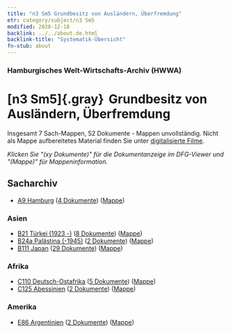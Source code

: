 ```yaml
---
title: "n3 Sm5 Grundbesitz von Ausländern, Überfremdung"
etr: category/subject/n3 Sm5
modified: 2020-12-18
backlink: ../../about.de.html
backlink-title: "Systematik-Übersicht"
fn-stub: about
---
```


### Hamburgisches Welt-Wirtschafts-Archiv (HWWA)
# [n3 Sm5]{.gray}&#8201; Grundbesitz von Ausländern, Überfremdung&#160; 




Insgesamt 7 Sach-Mappen, 52 Dokumente - Mappen unvollständig.
Nicht als Mappe aufbereitetes Material finden Sie unter [digitalisierte Filme](/film/h1_sh).

_Klicken Sie "(xy Dokumente)" für die Dokumentanzeige im DFG-Viewer und "(Mappe)" für Mappeninformation._

## Sacharchiv



- [A9 Hamburg](../../../geo/about.de.html#A9) (<a href="https://dfg-viewer.de/show/?tx_dlf[id]=https://pm20.zbw.eu/mets/sh/1409xx/140905/1450xx/145036/public.mets.de.xml" target="_blank">4 Dokumente</a>) ([Mappe](http://purl.org/pressemappe20/folder/sh/140905,145036))

### Asien

- [B21 Türkei (1923 -)](../../../geo/about.de.html#B21) (<a href="https://dfg-viewer.de/show/?tx_dlf[id]=https://pm20.zbw.eu/mets/sh/1411xx/141111/1450xx/145036/public.mets.de.xml" target="_blank">8 Dokumente</a>) ([Mappe](http://purl.org/pressemappe20/folder/sh/141111,145036))
- [B24a Palästina (-1945)](../../../geo/about.de.html#B24a) (<a href="https://dfg-viewer.de/show/?tx_dlf[id]=https://pm20.zbw.eu/mets/sh/1411xx/141115/1450xx/145036/public.mets.de.xml" target="_blank">2 Dokumente</a>) ([Mappe](http://purl.org/pressemappe20/folder/sh/141115,145036))
- [B111 Japan](../../../geo/about.de.html#B111) (<a href="https://dfg-viewer.de/show/?tx_dlf[id]=https://pm20.zbw.eu/mets/sh/1412xx/141272/1450xx/145036/public.mets.de.xml" target="_blank">29 Dokumente</a>) ([Mappe](http://purl.org/pressemappe20/folder/sh/141272,145036))

### Afrika

- [C110 Deutsch-Ostafrika](../../../geo/about.de.html#C110) (<a href="https://dfg-viewer.de/show/?tx_dlf[id]=https://pm20.zbw.eu/mets/sh/1414xx/141471/1450xx/145036/public.mets.de.xml" target="_blank">5 Dokumente</a>) ([Mappe](http://purl.org/pressemappe20/folder/sh/141471,145036))
- [C125 Abessinien](../../../geo/about.de.html#C125) (<a href="https://dfg-viewer.de/show/?tx_dlf[id]=https://pm20.zbw.eu/mets/sh/1414xx/141482/1450xx/145036/public.mets.de.xml" target="_blank">2 Dokumente</a>) ([Mappe](http://purl.org/pressemappe20/folder/sh/141482,145036))

### Amerika

- [E86 Argentinien](../../../geo/about.de.html#E86) (<a href="https://dfg-viewer.de/show/?tx_dlf[id]=https://pm20.zbw.eu/mets/sh/1416xx/141692/1450xx/145036/public.mets.de.xml" target="_blank">2 Dokumente</a>) ([Mappe](http://purl.org/pressemappe20/folder/sh/141692,145036))


